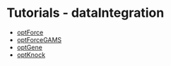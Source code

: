 # Tutorials - dataIntegration

- [optForce](optForce)
- [optForceGAMS](optForceGAMS)
- [optGene](optGene)
- [optKnock](optKnock)
